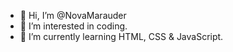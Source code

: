 - 👋 Hi, I’m @NovaMarauder
- 👀 I’m interested in coding.
- 🌱 I’m currently learning HTML, CSS & JavaScript.

<!---
NovaMarauder/NovaMarauder is a ✨ special ✨ repository because its `README.md` (this file) appears on your GitHub profile.
You can click the Preview link to take a look at your changes.
--->
